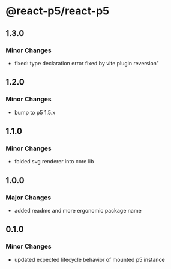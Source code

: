 # @react-p5/react-p5

## 1.3.0

### Minor Changes

- fixed: type declaration error fixed by vite plugin reversion"

## 1.2.0

### Minor Changes

- bump to p5 1.5.x

## 1.1.0

### Minor Changes

- folded svg renderer into core lib

## 1.0.0

### Major Changes

- added readme and more ergonomic package name

## 0.1.0

### Minor Changes

- updated expected lifecycle behavior of mounted p5 instance
